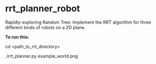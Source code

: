 # rrt_planner_robot

Rapidly-exploring   Random   Tree:
Implement the RRT algorithm for three different kinds of robots on a 2D plane. 

<b>To run this:</b>

cd   <path_to_rrt_directory> 

./rrt_planner.py   example_world.png
